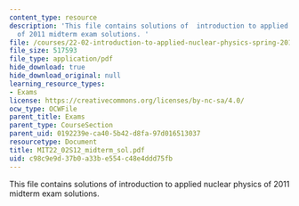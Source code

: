 ```yaml
---
content_type: resource
description: 'This file contains solutions of  introduction to applied nuclear physics
  of 2011 midterm exam solutions. '
file: /courses/22-02-introduction-to-applied-nuclear-physics-spring-2012/c98c9e9d37b0a33be554c48e4ddd75fb_MIT22_02S12_midterm_sol.pdf
file_size: 517593
file_type: application/pdf
hide_download: true
hide_download_original: null
learning_resource_types:
- Exams
license: https://creativecommons.org/licenses/by-nc-sa/4.0/
ocw_type: OCWFile
parent_title: Exams
parent_type: CourseSection
parent_uid: 0192239e-ca40-5b42-d8fa-97d016513037
resourcetype: Document
title: MIT22_02S12_midterm_sol.pdf
uid: c98c9e9d-37b0-a33b-e554-c48e4ddd75fb
---
```

This file contains solutions of  introduction to applied nuclear physics of 2011 midterm exam solutions. 
